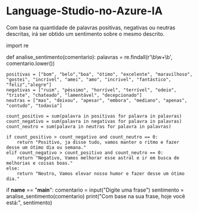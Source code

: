 # Language-Studio-no-Azure-IA
Com base na quantidade de palavras positivas, negativas ou neutras descritas, irá ser obtido um sentimento sobre o mesmo descrito.

import re

def analise_sentimento(comentario):
    palavras = re.findall(r'\b\w+\b', comentario.lower())
    
    positivas = ["bom", "belo","boa", "ótimo", "excelente", "maravilhoso", "gostei", "incrível", "amei", "amo", "incrivel", "fantástico", "feliz","alegre"]
    negativas = ["ruim", "péssimo", "horrível", "terrível", "odeio", "triste", "chateado", "lamentável", "decepcionado"]
    neutras = ["mas", "deixou", "apesar", "embora", "mediano", "apenas", "contudo", "todavia"]

    count_positivo = sum(palavra in positivas for palavra in palavras)
    count_negativo = sum(palavra in negativas for palavra in palavras)
    count_neutro = sum(palavra in neutras for palavra in palavras)

    if count_positivo > count_negativo and count_neutro == 0:
        return "Positivo, ja disse tudo, vamos manter o ritmo e fazer desse um ótimo dia ou semana."
    elif count_negativo > count_positivo and count_neutro == 0:
        return "Negativo, Vamos melhorar esse astral e ir em busca de melhorias e coisas boas."
    else:
        return "Neutro, Vamos elevar nosso humor e fazer desse um ótimo dia."

if __name__ == "__main__":
    comentario = input("Digite uma frase")
    sentimento = analise_sentimento(comentario)
    print("Com base na sua frase, hoje você está:", sentimento)
